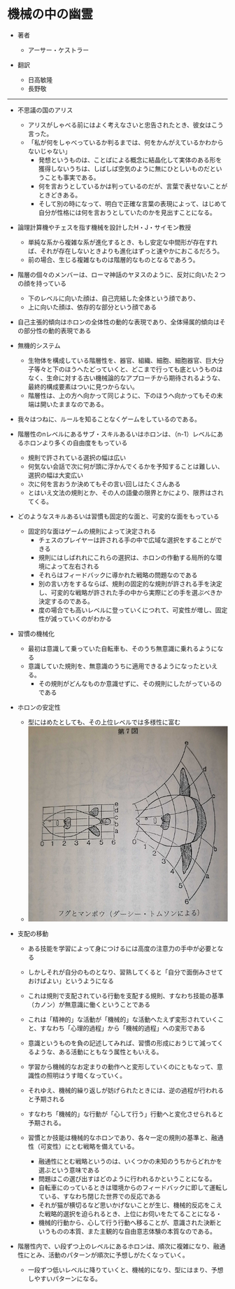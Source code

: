 # 機械の中の幽霊

- 著者
    - アーサー・ケストラー

- 翻訳
    - 日高敏隆
    - 長野敬
    
---
- 不思議の国のアリス
    - アリスがしゃべる前にはよく考えなさいと忠告されたとき、彼女はこう言った。
    - 「私が何をしゃべっているか判るまでは、何をかんがえているかわからないじゃない」
        - 発想というものは、ことばによる概念に結晶化して実体のある形を獲得しないうちは、しばしば空気のように無にひとしいものだということも事実である。
        - 何を言おうとしているかは判っているのだが、言葉で表せないことがときどきある。
        - そして別の時になって、明白で正確な言葉の表現によって、はじめて自分が性格には何を言おうとしていたのかを見出すことになる。


- 論理計算機やチェスを指す機械を設計したH・J・サイモン教授
    - 単純な系から複雑な系が進化するとき、もし安定な中間形が存在すれば、それが存在しないときよりも進化はずっと速やかにおこるだろう。
    - 前の場合、生じる複雑なものは階層的なものとなるであろう。

- 階層の個々のメンバーは、ローマ神話のヤヌスのように、反対に向いた２つの顔を持っている
    - 下のレベルに向いた顔は、自己完結した全体という顔であり、
    - 上に向いた顔は、依存的な部分という顔である

- 自己主張的傾向はホロンの全体性の動的な表現であり、全体帰属的傾向はその部分性の動的表現である

- 無機的システム
    - 生物体を構成している階層性を、器官、組織、細胞、細胞器官、巨大分子等々と下のほうへたどっていくと、どこまで行っても底というものはなく、生命に対する古い機械論的なアプローチから期待されるような、最終的構成要素はついに見つからない。
    - 階層性は、上の方へ向かって同じように、下のほうへ向かってもその末端は開いたままなのである。

- 我々はつねに、ルールを知ることなくゲームをしているのである。


- 階層性のnレベルにあるサブ・スキルあるいはホロンは、（n-1）レベルにあるホロンより多くの自由度をもっている
  - 規則で許されている選択の幅は広い
  - 何気ない会話で次に何が頭に浮かんでくるかを予知することは難しい、選択の幅は大変広い
  - 次に何を言おうか決めてもその言い回しはたくさんある
  - とはいえ文法の規則とか、その人の語彙の限界とかにより、限界はされてくる。

- どのようなスキルあるいは習慣も固定的な面と、可変的な面をもっている
  - 固定的な面はゲームの規則によって決定される
    - チェスのプレイヤーは許される手の中で広域な選択をすることができる
    - 規則にはしばれれにこれらの選択は、ホロンの作動する局所的な環境によって左右される
    - それらはフィードバックに導かれた戦略の問題なのである
    - 別の言い方をするならば、規則の固定的な規則が許される手を決定し、可変的な戦略が許された手の中から実際にどの手を選ぶべきか決定するのである。
    - 度の場合でも高いレベルに登っていくにつれて、可変性が増し、固定性が減っていくのがわかる


- 習慣の機械化
  - 最初は意識して乗っていた自転車も、そのうち無意識に乗れるようになる
  - 意識していた規則を、無意識のうちに適用できるようになったといえる。
    - その規則がどんなものか意識せずに、その規則にしたがっているのである
  

- ホロンの安定性
  - 型にはめたとしても、その上位レベルでは多様性に富む
  - ![ホロンの安定性](image-7.png)

- 支配の移動
  - ある技能を学習によって身につけるには高度の注意力の手中が必要となる
  - しかしそれが自分のものとなり、習熟してくると「自分で面倒みさせておけばよい」というようになる
  - これは規則で支配されている行動を支配する規則、すなわち技能の基準（カノン）が無意識に働くということである
  - これは「精神的」な活動が「機械的」な活動へたえず変形されていくこと、すなわち「心理的過程」から「機械的過程」への変形である
  - 意識というものを負の記述してみれば、習慣の形成におうじて減ってくるような、ある活動にともなう属性ともいえる。
  - 学習から機械的なお定まりの動作へと変形していくのにともなって、意識性の照明はうす暗くなっていく。
  - それゆえ、機械的繰り返しが妨げられたときには、逆の過程が行われると予期される
  - すなわち「機械的」な行動が「心して行う」行動へと変化させられると予期される。

  - 習慣とか技能は機械的なホロンであり、各々一定の規則の基準と、融通性（可変性）にとむ戦略を備えている。
    - 融通性にとむ戦略というのは、いくつかの未知のうちからどれかを選ぶという意味である
    - 問題はこの選び出すはどのように行われるかということになる。
    - 自転車にのっているときは環境からのフィードバックに即して運転している、すなわち閉じた世界での反応である
    - それが猫が横切るなど思いかげないことが生じ、機械的反応をこえた戦略的選択を迫られるとき、上位にお伺いをたてることになる・
    - 機械的行動から、心して行う行動へ移ることが、意識された決断というものの本質、また主観的な自由意志体験の本質なのである。


- 階層性内で、い段ずつ上のレベルにあるホロンは、順次に複雑になり、融通性にとみ、活動のパターンが順次に予想しがたくなっていく。
  - 一段ずつ低いレベルに降りていくと、機械的になり、型にはまり、予想しやすいパターンになる。